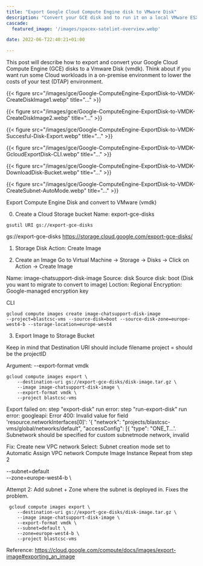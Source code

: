 ```yaml
---
title: "Export Google Cloud Compute Engine disk to VMware Disk"
description: "Convert your GCE disk and to run it on a local VMware ESX Server"
cascade:
  featured_image: '/images/spacex-sateliet-overview.webp'

date: 2022-06-T22:40:21+01:00

---
```


This post will describe how to export and convert your Google Cloud Compute Engine (GCE) disks to a Vmware Disk (vmdk). Think about if you want run some Cloud workloads in a on-premise environment to lower the costs of your test (DTAP) environment.

{{< figure src="/images/gce/Google-ComputeEngine-ExportDisk-to-VMDK-CreateDiskImage1.webp" title="..." >}}


{{< figure src="/images/gce/Google-ComputeEngine-ExportDisk-to-VMDK-CreateDiskImage2.webp" title="..." >}}


{{< figure src="/images/gce/Google-ComputeEngine-ExportDisk-to-VMDK-Succesful-Disk-Export.webp" title="..." >}}


{{< figure src="/images/gce/Google-ComputeEngine-ExportDisk-to-VMDK-GcloudExportDisk-CLI.webp" title="..." >}}


{{< figure src="/images/gce/Google-ComputeEngine-ExportDisk-to-VMDK-DownloadDisk-Bucket.webp" title="..." >}}


{{< figure src="/images/gce/Google-ComputeEngine-ExportDisk-to-VMDK-CreateSubnet-AutoMode.webp" title="..." >}}

Export Compute Engine Disk and convert to VMware
(vmdk)

0. Create a Cloud Storage bucket
Name: export-gce-disks

```
gsutil URI gs://export-gce-disks
```

gs://export-gce-disks
https://storage.cloud.google.com/export-gce-disks/

1. Storage Disk
Action: Create Image

2. Create an Image
Go to Virtual Machine -> Storage -> Disks -> Click on Action -> Create Image

Name: image-chatsupport-disk-image
Source: disk
Source disk: boot (Disk you want to migrate to convert to image)
Loction: Regional
Encryption: Google-managed encryption key


CLI

```
gcloud compute images create image-chatsupport-disk-image
--project=blastcsc-vms --source-disk=boot --source-disk-zone=europe-west4-b --storage-location=europe-west4
```

3. Export Image to Storage Bucket

Keep in mind that
Destination URI should include filename
project = should be the projectID

Argument: --export-format vmdk

```
gcloud compute images export \
    --destination-uri gs://export-gce-disks/disk-image.tar.gz \
    --image image-chatsupport-disk-image \
    --export-format vmdk \
    --project blastcsc-vms
```

Export failed on: 
 step "export-disk" run error: step "run-export-disk" run error: googleapi: Error 400: Invalid value for field 'resource.networkInterfaces[0]': '{  "network": "projects/blastcsc-vms/global/networks/default",  "accessConfig": [{    "type": "ONE_T...'. Subnetwork should be specified for custom subnetmode network, invalid

Fix: 
Create new VPC network
Select: Subnet creation mode set to Automatic
Assign VPC network Compute Image Instance
Repeat from step 2

 --subnet=default \
 --zone=europe-west4-b \

Attempt 2:
Add subnet + Zone where the subnet is deployed in. Fixes the problem.

```
 gcloud compute images export \
    --destination-uri gs://export-gce-disks/disk-image.tar.gz \
    --image image-chatsupport-disk-image \
    --export-format vmdk \
    --subnet=default \
 	--zone=europe-west4-b \
    --project blastcsc-vms
```

Reference: https://cloud.google.com/compute/docs/images/export-image#exporting_an_image